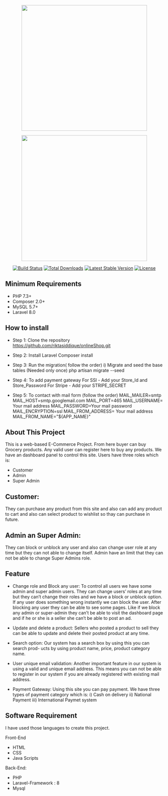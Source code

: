 <p align="center"><a href="https://laravel.com" target="_blank"><img src="https://raw.githubusercontent.com/laravel/art/master/logo-lockup/5%20SVG/2%20CMYK/1%20Full%20Color/laravel-logolockup-cmyk-red.svg" width="400"></a></p>
<p align="center"><a href="https://laravel.com" target="_blank"><img src="front/assets/images/home-img.png" width="400"></a></p>

<p align="center">
<a href="https://travis-ci.org/laravel/framework"><img src="https://travis-ci.org/laravel/framework.svg" alt="Build Status"></a>
<a href="https://packagist.org/packages/laravel/framework"><img src="https://img.shields.io/packagist/dt/laravel/framework" alt="Total Downloads"></a>
<a href="https://packagist.org/packages/laravel/framework"><img src="https://img.shields.io/packagist/v/laravel/framework" alt="Latest Stable Version"></a>
<a href="https://packagist.org/packages/laravel/framework"><img src="https://img.shields.io/packagist/l/laravel/framework" alt="License"></a>
</p>

## Minimum Requirements

- PHP 7.3+
- Composer 2.0+
- MySQL 5.7+
- Laravel 8.0

## How to install
- Step 1: Clone the repository
https://github.com/riktasiddique/onlineShop.git

- Step 2: Install Laravel
 Composer install

- Step 3: Run the migration( follow the order)
    i) Migrate and seed the base tables (Needed only once)
    php artisan migrate --seed


- Step 4: To add payment gateway
 For SSl - Add your Store_Id and Store_Password
 For Stripe - Add your STRIPE_SECRET

- Step 5: To contact with mail form
(follow the order)
MAIL_MAILER=smtp
MAIL_HOST=smtp.googlemail.com
MAIL_PORT=465
MAIL_USERNAME= Your mail address
MAIL_PASSWORD=Your mail password
MAIL_ENCRYPTION=ssl
MAIL_FROM_ADDRESS= Your mail address
MAIL_FROM_NAME="${APP_NAME}"

## About This Project

This is a web-based E-Commerce Project. From here buyer can buy Grocery products. Any valid user can register here to buy any products. We have an dashboard panel to control this site. Users have three roles which is:
- Customer
- Admin
- Super Admin

## Customer: 
They can purchase any product from this site and also can add any product to cart and also can select product to wishlist so thay can purchase in future.

## Admin an Super Admin: 
They can block or unblock any user and also can change user role at any time but they can not able to change itself. Admin have an limit that they can not be able to change Super Admins role.

## Feature
- Change role and Block any user: To control all users we have some admin and
super admin users. They can change users’ roles at any time but they can’t change
their roles and we have a block or unblock option. If any user does something
wrong instantly we can block the user. After blocking any user they can be able
to see some pages. Like if we block any admin or super-admin they can’t be able
to visit the dashboard page and if he or she is a seller she can’t be able to post an
ad.

- Update and delete a product: Sellers who posted a product to sell they can be able to update and delete their posted product at any time.

- Search option: Our system has a search box by using this you can search prod-
ucts by using product name, price, product category name.

- User unique email validation: Another important feature in our system is using a
valid and unique email address. This means you can not be able to register in our
system if you are already registered with existing mail address.

- Payment Gateway: Using this site you can pay payment. We have three types of payment category which is:
i) Cash on delivery
ii) National Payment
iii) International Paymet system

## Software Requirement
I have used those languages to create this project.

Front-End
- HTML
- CSS
- Java Scripts

Back-End: 
- PHP
- Laravel-Framework : 8
- Mysql